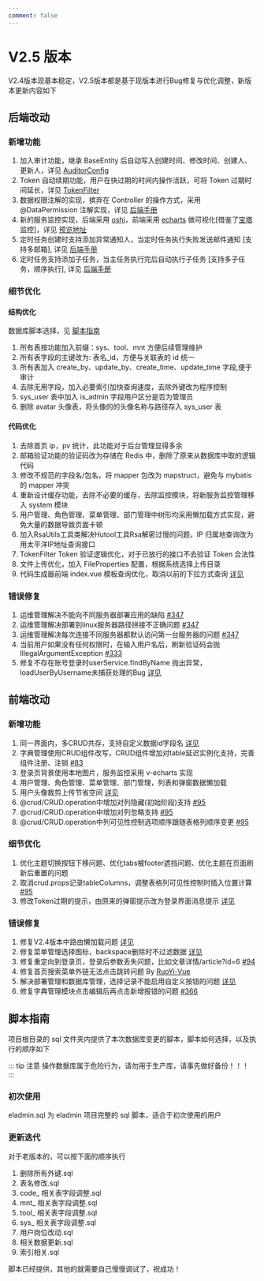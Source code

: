 ```yaml
---
comment: false 
---
```


# V2.5 版本

V2.4版本现基本稳定，V2.5版本都是基于现版本进行Bug修复与优化调整，新版本更新内容如下

## 后端改动
### 新增功能
1. 加入审计功能，继承 BaseEntity 后自动写入创建时间、修改时间、创建人、更新人，详见 [AuditorConfig](https://github.com/elunez/eladmin/blob/master/eladmin-common/src/main/java/me/zhengjie/config/AuditorConfig.java)
2. Token 自动续期功能，用户在快过期的时间内操作活跃，可将 Token 过期时间延长，详见 [TokenFilter](https://github.com/elunez/eladmin/blob/master/eladmin-system/src/main/java/me/zhengjie/modules/security/security/TokenFilter.java)
3. 数据权限注解的实现，摈弃在 Controller 的操作方式，采用 @DataPermission 注解实现，详见 [后端手册](https://el-admin.vip/guide/hdsc.html#%E6%B3%A8%E8%A7%A3%E6%96%B9%E5%BC%8F)
4. 新的服务监控实现，后端采用 [oshi](https://github.com/oshi/oshi)，前端采用 [echarts](https://v-charts.js.org/#/) 做可视化[借鉴了[宝塔](https://www.bt.cn/)监控]，详见 [预览地址](https://el-admin.xin/monitor/server)
5. 定时任务创建时支持添加异常通知人，当定时任务执行失败发送邮件通知 [支持多邮箱], 详见 [后端手册](http://localhost:8080/guide/hdsc.html#%E5%AE%9A%E6%97%B6%E4%BB%BB%E5%8A%A1)
6. 定时任务支持添加子任务，当主任务执行完后自动执行子任务 [支持多子任务，顺序执行], 详见 [后端手册](http://localhost:8080/guide/hdsc.html#%E5%AE%9A%E6%97%B6%E4%BB%BB%E5%8A%A1)
### 细节优化
#### 结构优化
数据库脚本选择，见 [脚本指南](https://el-admin.vip/version/V2.5.html#%E8%84%9A%E6%9C%AC%E6%8C%87%E5%8D%97)

1. 所有表按功能加入前缀：sys、tool、mnt 方便后续管理维护
2. 所有表字段的主键改为: 表名_id，方便与关联表的 id 统一
3. 所有表加入 create_by、update_by、create_time、update_time 字段,便于审计
4. 去除无用字段，加入必要索引加快查询速度，去除外键改为程序控制
5. sys_user 表中加入 is_admin 字段用户区分是否为管理员
6. 删除 avatar 头像表，将头像的的头像名称与路径存入 sys_user 表
#### 代码优化
1. 去除首页 ip，pv 统计，此功能对于后台管理显得多余
2. 邮箱验证功能的验证码改为存储在 Redis 中，删除了原来从数据库中取的逻辑代码
3. 修改不规范的字段名/包名，将 mapper 包改为 mapstruct，避免与 mybatis 的 mapper 冲突
4. 重新设计缓存功能，去除不必要的缓存，去除监控模块，将新服务监控管理移入 system 模块
5. 用户管理、角色管理、菜单管理、部门管理中树形均采用懒加载方式实现，避免大量的数据导致页面卡顿
6. 加入RsaUtils工具类解决Hutool工具Rsa解密过慢的问题，IP 归属地查询改为用太平洋IP地址查询接口
7. TokenFilter Token 验证逻辑优化，对于已放行的接口不去验证 Token 合法性
8. 文件上传优化，加入 FileProperties 配置，根据系统选择上传目录
9. 代码生成器前端 index.vue 模板查询优化，取消以前的下拉方式查询 [详见](https://github.com/elunez/eladmin/commit/9de236d692037cebbfbfe65013b63721c42f2e9f)
### 错误修复
1. 运维管理解决不能向不同服务器部署应用的缺陷 [#347](https://github.com/elunez/eladmin/issues/347)
2. 运维管理解决部署到linux服务器路径拼接不正确问题 [#347](https://github.com/elunez/eladmin/issues/347)
3. 运维管理解决每次连接不同服务器都默认访问第一台服务器的问题 [#347](https://github.com/elunez/eladmin/issues/347)
4. 当前用户如果没有任何权限时，在输入用户名后，刷新验证码会抛IllegalArgumentException [#333](https://github.com/elunez/eladmin/pull/333)
5. 修复不存在账号登录时userService.findByName 抛出异常，loadUserByUsername未捕获处理的Bug [详见](https://github.com/elunez/eladmin/commit/c4ddacc77dd335d387cbe5e5205fafa9ba2472c4)

## 前端改动
### 新增功能
1. 同一界面内，多CRUD共存，支持自定义数据id字段名 [详见](https://github.com/elunez/eladmin-web/blob/master/src/components/Crud/crud.js)
2. 字典管理使用CRUD组件改写，CRUD组件增加对table延迟实例化支持，完善组件注册、注销 [#83](https://github.com/elunez/eladmin-web/pull/83)
3. 登录页背景使用本地图片，服务监控采用 v-echarts 实现
4. 用户管理、角色管理、菜单管理、部门管理，列表和弹窗数据懒加载 
5. 用户头像裁剪上传节省空间 [详见](https://github.com/elunez/eladmin-web/commit/dcf931def897319999e7b94302328753690826d0)
6. @crud/CRUD.operation中增加对列隐藏(初始阶段)支持 [#95](https://github.com/elunez/eladmin-web/pull/95)
7. @crud/CRUD.operation中增加对列忽略支持 [#95](https://github.com/elunez/eladmin-web/pull/95)
8. @crud/CRUD.operation中列可见性控制选项顺序跟随表格列顺序变更 [#95](https://github.com/elunez/eladmin-web/pull/95)
### 细节优化
1. 优化主题切换按钮下移问题、优化tabs被footer遮挡问题、优化主题在页面刷新后重置的问题
2. 取消crud.props记录tableColumns，调整表格列可见性控制时插入位置计算 [#95](https://github.com/elunez/eladmin-web/pull/95)
3. 修改Token过期的提示，由原来的弹窗提示改为登录界面消息提示 [详见](https://github.com/elunez/eladmin-web/commit/ecf4ef987e0275acdb6c9d84426c96453b7b072b)
### 错误修复
1. 修复V2.4版本中路由懒加载问题 [详见](https://github.com/elunez/eladmin-web/commit/a07ac182351fdcca755707a2836636ab475e3ba3)
2. 修复菜单管理选择图标，backspace删除时不过滤数据 [详见](https://github.com/elunez/eladmin-web/commit/68bfa0df7448e144061db18d441df1b95eacc44a)
3. 修复重定向到登录页，登录后参数丢失问题，比如文章详情/article?id=6 [#94](https://github.com/elunez/eladmin-web/pull/94)
4. 修复首页搜索菜单外链无法点击跳转问题 By [RuoYi-Vue](https://gitee.com/y_project/RuoYi-Vue/commit/4cb4de86dbdd30a7d1382233b6c01265185a8261)
5. 解决部署管理和数据库管理，选择记录不能启用自定义按钮的问题 [详见](https://github.com/elunez/eladmin-web/commit/8393f7404697d7c8ea4fb314f7659b5926631f37)
6. 修复字典管理模块点击编辑后再点击新增报错的问题 [#366](https://github.com/elunez/eladmin/issues/366)
## 脚本指南
项目根目录的 sql 文件夹内提供了本次数据库变更的脚本，脚本如何选择，以及执行的顺序如下

::: tip 注意
操作数据库属于危险行为，请勿用于生产库，请事先做好备份！！！
:::

### 初次使用
eladmin.sql 为 eladmin 项目完整的 sql 脚本，适合于初次使用的用户
### 更新迭代
对于老版本的，可以按下面的顺序执行

1. 删除所有外键.sql
2. 表名修改.sql
3. code_ 相关表字段调整.sql
4. mnt_ 相关表字段调整.sql
5. tool_ 相关表字段调整.sql
6. sys_ 相关表字段调整.sql
7. 用户岗位改动.sql
8. 相关数据更新.sql
9. 索引相关.sql

脚本已经提供，其他的就需要自己慢慢调试了，祝成功！
